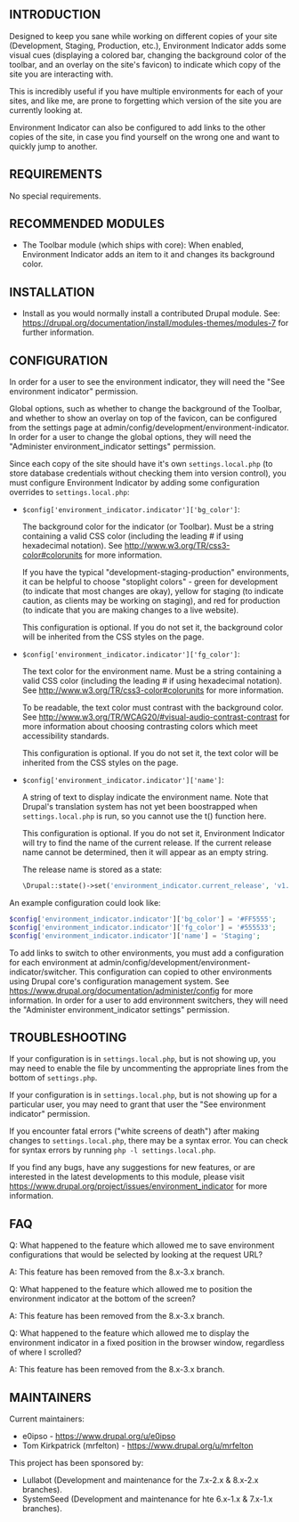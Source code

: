 INTRODUCTION
------------

Designed to keep you sane while working on different copies of your site
(Development, Staging, Production, etc.), Environment Indicator adds some
visual cues (displaying a colored bar, changing the background color of the
toolbar, and an overlay on the site's favicon) to indicate which copy of the
site you are interacting with.

This is incredibly useful if you have multiple environments for each of your
sites, and like me, are prone to forgetting which version of the site you are
currently looking at.

Environment Indicator can also be configured to add links to the other copies of
the site, in case you find yourself on the wrong one and want to quickly jump to
another.

REQUIREMENTS
------------

No special requirements.

RECOMMENDED MODULES
-------------------

 * The Toolbar module (which ships with core):
   When enabled, Environment Indicator adds an item to it and changes its
   background color.

INSTALLATION
------------

 * Install as you would normally install a contributed Drupal module. See:
   https://drupal.org/documentation/install/modules-themes/modules-7
   for further information.

CONFIGURATION
-------------

In order for a user to see the environment indicator, they will need the "See
environment indicator" permission.

Global options, such as  whether to change the background of the Toolbar, and
whether to show an overlay on top of the favicon, can be configured from the
settings page at admin/config/development/environment-indicator. In order for a
user to change the global options, they will need the "Administer
environment_indicator settings" permission.

Since each copy of the site should have it's own `settings.local.php` (to store
database credentials without checking them into version control), you must
configure Environment Indicator by adding some configuration overrides to
`settings.local.php`:

 * `$config['environment_indicator.indicator']['bg_color']`:

   The background color for the indicator (or Toolbar). Must be a string
   containing a valid CSS color (including the leading # if using hexadecimal
   notation). See http://www.w3.org/TR/css3-color#colorunits for more
   information.

   If you have the typical "development-staging-production" environments, it can
   be helpful to choose "stoplight colors" - green for development (to indicate
   that most changes are okay), yellow for staging (to indicate caution, as
   clients may be working on staging), and red for production (to indicate that
   you are making changes to a live website).

   This configuration is optional. If you do not set it, the background color
   will be inherited from the CSS styles on the page.

 * `$config['environment_indicator.indicator']['fg_color']`:

   The text color for the environment name. Must be a string containing a valid
   CSS color (including the leading # if using hexadecimal notation). See
   http://www.w3.org/TR/css3-color#colorunits for more information.

   To be readable, the text color must contrast with the background color. See
   http://www.w3.org/TR/WCAG20/#visual-audio-contrast-contrast for more
   information about choosing contrasting colors which meet accessibility
   standards.

   This configuration is optional. If you do not set it, the text color will be
   inherited from the CSS styles on the page.

 * `$config['environment_indicator.indicator']['name']`:

   A string of text to display indicate the environment name. Note that Drupal's
   translation system has not yet been boostrapped when `settings.local.php` is
   run, so you cannot use the t() function here.

   This configuration is optional. If you do not set it, Environment Indicator
   will try to find the name of the current release. If the current release name
   cannot be determined, then it will appear as an empty string.

   The release name is stored as a state:
   ```php
   \Drupal::state()->set('environment_indicator.current_release', 'v1.2.44');
   ```

An example configuration could look like:

```php
$config['environment_indicator.indicator']['bg_color'] = '#FF5555';
$config['environment_indicator.indicator']['fg_color'] = '#555533';
$config['environment_indicator.indicator']['name'] = 'Staging';
```

To add links to switch to other environments, you must add a configuration for
each environment at admin/config/development/environment-indicator/switcher.
This configuration can copied to other environments using Drupal core's
configuration management system. See
https://www.drupal.org/documentation/administer/config for more information. In
order for a user to add environment switchers, they will need the "Administer
environment_indicator settings" permission.

TROUBLESHOOTING
---------------

If your configuration is in `settings.local.php`, but is not showing up, you may
need to enable the file by uncommenting the appropriate lines from the bottom of
`settings.php`.

If your configuration is in `settings.local.php`, but is not showing up for a
particular user, you may need to grant that user the "See environment indicator"
permission.

If you encounter fatal errors ("white screens of death") after making changes to
`settings.local.php`, there may be a syntax error. You can check for syntax
errors by running `php -l settings.local.php`.

If you find any bugs, have any suggestions for new features, or are interested
in the latest developments to this module, please visit
https://www.drupal.org/project/issues/environment_indicator for more
information.

FAQ
---

Q: What happened to the feature which allowed me to save environment
   configurations that would be selected by looking at the request URL?

A: This feature has been removed from the 8.x-3.x branch.

Q: What happened to the feature which allowed me to position the environment
   indicator at the bottom of the screen?

A: This feature has been removed from the 8.x-3.x branch.

Q: What happened to the feature which allowed me to display the environment
   indicator in a fixed position in the browser window, regardless of where I
   scrolled?

A: This feature has been removed from the 8.x-3.x branch.

MAINTAINERS
-----------

Current maintainers:
* e0ipso - https://www.drupal.org/u/e0ipso
* Tom Kirkpatrick (mrfelton) - https://www.drupal.org/u/mrfelton

This project has been sponsored by:
* Lullabot (Development and maintenance for the 7.x-2.x & 8.x-2.x branches).
* SystemSeed (Development and maintenance for hte 6.x-1.x & 7.x-1.x branches).
